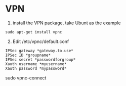 # VPN
1. install the VPN package, take Ubunt as the example
```
sudo apt-get install vpnc
```
2. Edit /etc/vpnc/default.conf

```
IPSec gateway *gateway.to.use*
IPSec ID *groupname*
IPSec secret *passwordforgroup*
Xauth username *myusername*
Xauth password *mypassword*
```

sudo vpnc-connect
